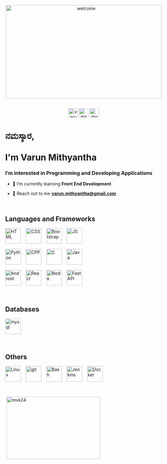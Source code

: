 <div align="center">
  <img width="500" height="300" src="https://media.giphy.com/media/13HgwGsXF0aiGY/giphy.gif" alt="welcome"><br><br>
  <p>
    <a href="https://linkedin.com/in/varun-mithyantha" target="blank"><img src="https://qph.cf2.quoracdn.net/main-qimg-05f1ceb11a77b68fd6bf72da21b3400c" alt="varun-mithyantha" height="30"></a>
    <img src="https://komarev.com/ghpvc/?username=mvk24&label=Profile%20views&color=0e75b6&style=flat" alt="mvk24" height="30" /> 
    <a href="https://varun-mithyantha.netlify.app/" target="blank"><img src="https://encrypted-tbn0.gstatic.com/images?q=tbn:ANd9GcRDLrtD4d38ahFQ7CQi_Yy46K5TvOQ5jTtr8B6QKBLZgDS5b0ew0MLicMuDdWXF9nPwJ-E&usqp=CAU" alt="mvk24" height="30" /></a>
    </p>
</div>
      
<h1>ನಮಸ್ಕಾರ,<br><br> I'm Varun Mithyantha</h1>
<h3>I’m interested in Programming and Developing Applications</h3>

- 🌱 I’m currently learning **Front End Development**

- 📝 Reach out to me **varun.mithyantha@gmail.com**

<br>
<h2 align="left">Languages and Frameworks</h2>
<p align="left">
<img src="https://cdn-icons-png.flaticon.com/512/1051/1051277.png" alt="HTML" width="50" height="50">&nbsp;&nbsp;&nbsp;
<img src="https://encrypted-tbn0.gstatic.com/images?q=tbn:ANd9GcRWZH29bHZY2P9nFF-g7Dv8-ESawOHGpfnQNeRUgF808LgfT2S_xoMQhBNbja2KfiDDfMs&usqp=CAU" alt="CSS" width="50" height="50">&nbsp;&nbsp;&nbsp;
<img src="https://encrypted-tbn0.gstatic.com/images?q=tbn:ANd9GcTa8BsGVghk2W_7YUAw6JcuzDFO17DSQvXOgOzoBLjYidGi0osxQPh1xwDzkUUxBrbwHGE&usqp=CAU" alt="Bootstrap" width="50" height="50">&nbsp;&nbsp;&nbsp;
<img src="https://upload.wikimedia.org/wikipedia/commons/thumb/6/6a/JavaScript-logo.png/800px-JavaScript-logo.png" alt="JS" width="50" height="50"></p>


<p align="left">
<img src="https://upload.wikimedia.org/wikipedia/commons/thumb/c/c3/Python-logo-notext.svg/1869px-Python-logo-notext.svg.png" alt="Python" width="50" height="50">&nbsp;&nbsp;&nbsp;
<img src="https://brandslogos.com/wp-content/uploads/images/large/c-logo.png" alt="CPP" width="50" height="50">&nbsp;&nbsp;&nbsp;
<img src="https://upload.wikimedia.org/wikipedia/commons/1/19/C_Logo.png" alt="C" width="50" height="50">&nbsp;&nbsp;&nbsp;
<img src="https://e7.pngegg.com/pngimages/123/816/png-clipart-computer-icons-java-%E5%92%96%E5%95%A1%E6%B5%B7%E6%8A%A5%E5%9B%BE%E7%89%87%E7%B4%A0%E6%9D%90-miscellaneous-text.png" alt="Java" width="50" height="50"></p>

<p align="left">
<img src="https://img.freepik.com/free-icon/android_318-674214.jpg?w=2000" alt="Android" width="50" height="50">&nbsp;&nbsp;&nbsp;
<img src="https://cdn.iconscout.com/icon/free/png-256/free-react-1-282599.png?f=webp" alt="React" width="50" height="50">&nbsp;&nbsp;&nbsp;
<!-- <img src="https://icon-library.com/images/django-icon/django-icon-0.jpg" alt="Django" width="50" height="50">&nbsp;&nbsp;&nbsp; -->
<img src="https://encrypted-tbn0.gstatic.com/images?q=tbn:ANd9GcRqmQvw0Jc4eiSQcQD_8qjjpiN1Lm1YugzX6A&usqp=CAU" alt="Node" width="50" height="50">&nbsp;&nbsp;&nbsp;
<img src="https://gitlab.com/uploads/-/system/project/avatar/37467835/fastapi.png" alt="Fast API" width="50" height="50"></p>


<br>
<h2 align="left">Databases</h2>
<p align="left">
<img src="https://encrypted-tbn0.gstatic.com/images?q=tbn:ANd9GcS9ik6qo5U4qLH8-QwO7YzoF92pi59tY0BPJQ&usqp=CAU" alt="mysql" width="50" height="50"></p>

<br>
<h2 align="left">Others</h2>
<p align="left">
<img src="https://upload.wikimedia.org/wikipedia/commons/thumb/3/35/Tux.svg/180px-Tux.svg.png" alt="Linux" width="50" height="50">&nbsp;&nbsp;&nbsp;
<img src="https://git-scm.com/images/logos/downloads/Git-Icon-1788C.png" alt="git" width="50" height="50">&nbsp;&nbsp;&nbsp;
<img src="https://upload.wikimedia.org/wikipedia/commons/thumb/4/4b/Bash_Logo_Colored.svg/2048px-Bash_Logo_Colored.svg.png" alt="Bash" width="50" height="50">&nbsp;&nbsp;&nbsp;
<img src="https://upload.wikimedia.org/wikipedia/commons/thumb/e/e9/Jenkins_logo.svg/1483px-Jenkins_logo.svg.png" alt="Jenkins" width="50" height="50">&nbsp;&nbsp;&nbsp;
<img src="https://i.pinimg.com/originals/5c/bb/a7/5cbba74b40ec0c0ce77b3db3ec1a5e05.png" alt="Docker" width="50" height="50"></p>
<br>

<div>
<!--   <p><img align="right" src="https://github-readme-streak-stats.herokuapp.com/?user=mvk24&" alt="mvk24" width="400" height="200" /></p> -->
  <p>&nbsp;<img align="center" src="https://github-readme-stats.vercel.app/api/top-langs?username=mvk24&show_icons=true&locale=en&layout=compact" alt="mvk24" width="300" height="200"/></p>
</div>




